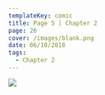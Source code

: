 ```yaml
---
templateKey: comic
title: Page 5 | Chapter 2
page: 26
cover: /images/blank.png
date: 06/10/2018
tags:
  - Chapter 2
---
```

![](/images/0026vent.png)
